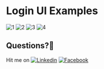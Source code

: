 # Login UI Examples 

![1](https://user-images.githubusercontent.com/7110339/57440932-9937d000-7251-11e9-9ced-9ebecb5b5c85.JPG)
![2](https://user-images.githubusercontent.com/7110339/57440933-99d06680-7251-11e9-827d-6813df45a306.JPG)
![3](https://user-images.githubusercontent.com/7110339/57440934-99d06680-7251-11e9-8e26-155cc0d2c21c.JPG)
![4](https://user-images.githubusercontent.com/7110339/57440935-99d06680-7251-11e9-83c0-9063640433ad.JPG)


## Questions?🤔
Hit me on [![Linkedin](https://img.shields.io/badge/Linkedin-Emre%20Karataş-blue.svg)](https://www.linkedin.com/in/emre-karata%C5%9F-062b26a9/)  [![Facebook](https://img.shields.io/badge/Facebook-Emre%20Karataş-blue.svg)](https://www.facebook.com/emre.karatas.311)


